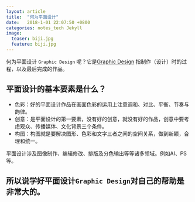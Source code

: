 ```yaml
---
layout: article
title:  "何为平面设计"
date:   2018-1-01 22:07:50 +0800
categories: notes_tech Jekyll
image:
  teaser: biji.jpg
  feature: biji.jpg
---
```

何为平面设计 `Graphic Design` 呢？它是[Graphic Design][Graphic Design] 指制作（设计）时的过程，以及最后完成的作品。

## 平面设计的基本要素是什么？

- 色彩：好的平面设计作品在画面色彩的运用上注意调和、对比、平衡、节奏与韵律。
- 创意：是平面设计的第一要素，没有好的创意，就没有好的作品，创意中要考虑观众、传播媒体、文化背景三个条件。
- 构图：构图就是要解决图形、色彩和文字三者之间的空间关系，做到新颖，合理和统一。 

平面设计涉及图像制作、编辑修改、排版及分色输出等等诸多领域。例如AI、PS等。

## 所以说学好平面设计`Graphic Design`对自己的帮助是非常大的。



[Graphic Design]: https://en.wikipedia.org/wiki/Graphic_design/ 